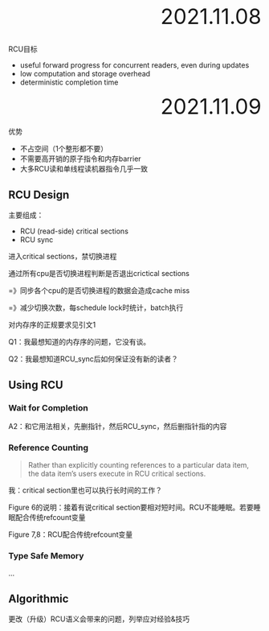 <div style="text-align:right; font-size:3em;">2021.11.08</div>

## 

## 

RCU目标

* useful forward progress for concurrent readers, even during updates
* low computation and storage overhead
* deterministic completion time

<div style="text-align:right; font-size:3em;">2021.11.09</div>

优势

* 不占空间（1个整形都不要）
* 不需要高开销的原子指令和内存barrier
* 大多RCU读和单线程读机器指令几乎一致

## RCU Design

主要组成：

* RCU (read-side) critical sections
* RCU sync

进入critical sections，禁切换进程

通过所有cpu是否切换进程判断是否退出crictical sections

=》同步各个cpu的是否切换进程的数据会造成cache miss

=》减少切换次数，每schedule lock时统计，batch执行

对内存序的正规要求见引文1

Q1：我最想知道的内存序的问题，它没有谈。

Q2：我最想知道RCU_sync后如何保证没有新的读者？

## Using RCU

### Wait for Completion

A2：和它用法相关，先删指针，然后RCU_sync，然后删指针指的内容

### Reference Counting

> Rather than explicitly counting
> references to a particular data item, the data item’s users
> execute in RCU critical sections.

我：critical section里也可以执行长时间的工作？

Figure 6的说明：接着有说critical section要相对短时间。RCU不能睡眠。若要睡眠配合传统refcount变量

Figure 7,8：RCU配合传统refcount变量

### Type Safe Memory

...

## Algorithmic 

更改（升级）RCU语义会带来的问题，列举应对经验&技巧